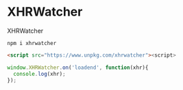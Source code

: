 # XHRWatcher
XHRWatcher


`npm i xhrwatcher`



```html
<script src="https://www.unpkg.com/xhrwatcher"><script>
```

```js
window.XHRWatcher.on('loadend', function(xhr){
  console.log(xhr);
});
```

